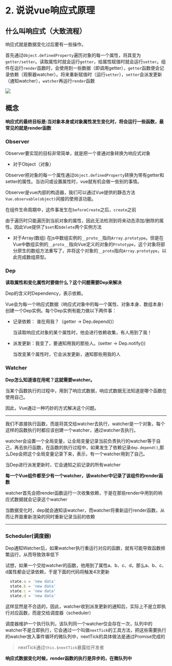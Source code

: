 # 2. 说说vue响应式原理

## 什么叫响应式（大致流程）

响应式就是数据变化过后要有一些操作。

首先通过```Object.definedProperty```遍历对象的每一个属性，将其变为```getter/setter```。读取属性时就会运行```getter```，给属性赋值时就会运行```setter```。组件在运行```render```函数时，会使用到一些数据（即调用getter），```getter```函数便会记录依赖（观察器watcher）。将来重新赋值时（运行```setter```），```setter```会派发更新（通知watcher），```watcher```再运行```render```函数

<img src='https://v2.cn.vuejs.org/images/data.png'/>

## 概念

**响应式的最终目标是:当对象本身或对象属性发生变化时，将会运行一些函数，最常见的就是render函数**

### Observer

Observer要实现的目标非常简单，就是把一个普通对象转换为响应式对象

- 对于Object（对象）

Observer把对象的每一个属性通过```Object.definedProperty```转换为带有getter和setter的属性。当访问或设置属性时，vue就有机会做一些别的事情。

Observer是vue内部的构造器，我们可以通过Vue提供的静态方法```Vue.observable(object)```间接的使用该功能。

在组件生命周期中，这件事发生在```beforeCreate```之后，```create```之前

由于遍历时只能遍历到当前对象的属性，因此无法检测到将来动态添加/删除的属性。因此Vue提供了```$set```和```$delete```两个实例方法

- 对于Array(数组)
  在js中数组实例的```__proto__```指向```Array.prototype```。但是在Vue中数组实例的```__proto__```指向Vue定义的对象的```Prototype```，这个对象将部分原生的数组方法重写了，并将这个对象的```__proto```指向```Array.prototype```，以此完成数组原型。

### Dep

**读取属性和变化属性时要做什么？这个问题需要Dep来解决**

Dep的含义时Dependency，表示依赖。

Vue会为每一个响应式数据（响应式对象中的每一个属性、对象本身、数组本身）创建一个Dep实例。每个Dep实例有能力做以下两件事：

- 记录依赖： 谁在用我？（getter -> Dep.depend()）
  
  当读取响应式对象的某个属性时，他会进行依赖收集，有人用到了我！

- 派发更新：我变了，要通知用我的那些人。(setter -> Dep.notify())

  当改变某个属性时，它会派发更新，通知那些用我的人



### Watcher

**Dep怎么知道谁在用呢？这就需要watcher。**

当某个函数执行的过程中，用到了响应式数据，响应式数据无法知道是哪个函数在使用自己。

因此，Vue通过一种巧妙的方式解决这个问题。

---

我们不直接执行函数，而是将其交给watcher去执行，watcher是一个对象，每个这样的函数执行时都应该创建一个watcher，通过watcher去执行。

watcher会设置一个全局变量，让全局变量记录当前负责执行的watcher等于自己，再去执行函数，在函数的执行过程中，如果发生了依赖记录```dep.depend()```,那么Dep会把这个全局变量记录下来，表示，有一个watcher用到了自己。

当Dep进行派发更新时，它会通知之前记录的所有watcher

**每一个Vue组件都至少有一个watcher，该watcher中记录了该组件的render函数**

watcher首先会把render函数运行一次收集依赖，于是在那些render中用到的响应式数据就会记录这个watcher

当数据变化时，dep就会通知该watcher，而watcher将重新运行render函数，从而让界面重新渲染的同时重新记录当前的依赖

---

### Scheduler(调度器)

Dep通知Watcher后，如果watcher执行重运行对应的函数，就有可能导致函数频繁运行，从而导致效率低下

试想，如果一个交给watcher的函数，他用到了属性a、b、c、d，那么a、b、c、d属性都会记录依赖，于是下面的代码将触发4次更新

```js
  state.a = 'new data'
  state.b = 'new data'
  state.c = 'new data'
  state.d = 'new data'
```

这样显然是不合适的，因此，watcher收到派发更新的通知后，实际上不是立即执行对应函数，而是交给调度器（scheduler）

调度器维护一个执行队列，该队列同一个watcher仅会存在一次，队列中的watcher不是立即执行，它会通过一个叫做```nextTick```的工具方法，把这些需要执行的watcher放入事件循环的微队列中，nextTick的具体做法是通过Promise完成的

>nextTick通过```this.$nextTick```暴露给开发者

**响应式数据变化时候，render函数的执行是异步的，在微队列中**
